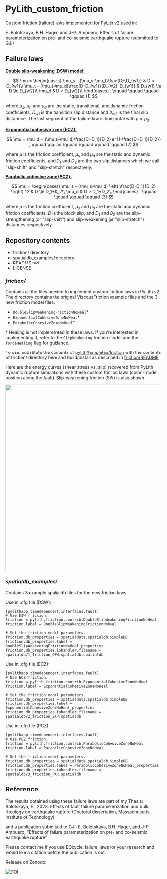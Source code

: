 # PyLith_custom_friction
Custom friction (failure) laws implemented for [PyLith v2](https://github.com/geodynamics/pylith/tree/releases/v2.2) used in:

E. Bolotskaya, B.H. Hager, and J-P. Ampuero; Effects of failure parameterization on pre- and co-seismic earthquake rupture (submitted to GJI)

## Failure laws

<ins>__Double slip-weakening (DSW) model:__</ins>

$$ \mu =
   \begin{cases}
      \mu_s - (\mu_s-\mu_t)\frac{D}{D_{w1}}                   &  D < D_{w1}\\
      \mu_t - (\mu_t-\mu_d)\frac{D-D_{w1}}{D_{w2}-D_{w1}}     &  D_{w1} \le D \le D_{w2}\\
      \mu_d                                                   &  D > D_{w2}\\
   \end{cases}
    , \qquad \qquad \qquad \qquad (1)
$$

where $\mu_s$, $\mu_t$, and $\mu_d$ are the static, transitional, and dynamic friction coefficients, $D_{w1}$ is the transition slip distance and $D_{w2}$ is the final slip distannce. The last segment of the failure law is horizontal with $\mu=\mu_d$.


<ins>__Exponential cohesive zone (ECZ):__</ins>

$$
\mu = \mu_d + (\mu_s-\mu_d)\frac{D+D_1}{D_2} e^{1-\frac{D+D_1}{D_2}} ,  \qquad \qquad \qquad \qquad \qquad \qquad (2)
$$

where $\mu$ is the friction coefficient, $\mu_s$ and $\mu_d$ are the static and dynamic friction coefficients, and $D_1$ and $D_2$ are the two slip distances which we call "slip-shift" and "slip-stretch" respectively.

<ins>__Parabolic cohesive zone (PCZ):__</ins>

$$
\mu =
    \begin{cases}
      \mu_s - (\mu_s-\mu_d) \left( \frac{D-D_1}{D_2} \right) ^2              & D \le D_1+D_2\\
      \mu_d                                            & D > D_1+D_2\\
    \end{cases} 
    ,  \qquad \qquad \qquad \qquad (3)
$$

where $\mu$ is the friction coefficient, $\mu_s$ and $\mu_d$ are the static and dynamic friction coefficients, $D$ is the block slip, and $D_1$ and $D_2$ are the slip-strengthening (or "slip-shift") and slip-weakening (or "slip-stretch") distances respectively.

## Repository contents
- friction/ directory
- spatialdb_examples/ directory
- README.md
- LICENSE

### *friction/*
Contains all the files needed to implement custom friction laws in PyLith v2. The directory contains the original ViscousFriction example files and the 3 new friction model files:
- `DoubleSlipWeakeningFrictionNoHeal`*
- `ExponentialCohesiveZoneNoHeal`*
- `ParabolicCohesiveZoneNoHeal`*

\* Healing is not implemented in these laws. If you're interested in implementing it, refer to the `SlipWeakening` friction model and the `forceHealing` flag for guidance.

To use: substitute the contents of [pylith/templates/friction](https://github.com/geodynamics/pylith/tree/releases/v2.2/templates/friction) with the contents of friction/ directory here and build/install as described in [friction/README](https://github.com/geodynamics/pylith/blob/releases/v2.2/templates/friction/README)

Here are the energy curves (shear stress vs. slip) recovered from PyLith dynamic rupture simulations with these custom friction laws (color - node position along the fault).
Slip-weakening friction (SW) is also shown.

<p align="center">
  <img src="https://github.com/user-attachments/assets/912c4c97-e593-4d16-8a0c-fcea70e5225d" width="600"/>
</p>

### *spatialdb_examples/*
Contains 3 example spatialdb files for the new friction laws.

Use in .cfg file (DSW):
```
[pylithapp.timedependent.interfaces.fault]
# Use DSW friction.
friction = pylith.friction.contrib.DoubleSlipWeakeningFrictionNoHeal
friction.label = DoubleSlipWeakeningFrictionNoHeal

# Set the friction model parameters.
friction.db_properties = spatialdata.spatialdb.SimpleDB
friction.db_properties.label = DoubleSlipWeakeningFrictionNoHeal_properties
friction.db_properties.iohandler.filename = spatialdb/1_friction_DSW.spatialdb.spatialdb
```

Use in .cfg file (ECZ):
```
[pylithapp.timedependent.interfaces.fault]
# Use ECZ friction.
friction = pylith.friction.contrib.ExponentialCohesiveZoneNoHeal
friction.label = ExponentialCohesiveZoneNoHeal

# Set the friction model parameters.
friction.db_properties = spatialdata.spatialdb.SimpleDB
friction.db_properties.label = ExponentialCohesiveZoneNoHeal_properties
friction.db_properties.iohandler.filename = spatialdb/2_friction_EXP.spatialdb
```

Use in .cfg file (PCZ):
```
[pylithapp.timedependent.interfaces.fault]
# Use PCZ friction.
friction = pylith.friction.contrib.ParabolicCohesiveZoneNoHeal
friction.label = ParabolicCohesiveZoneNoHeal

# Set the friction model parameters.
friction.db_properties = spatialdata.spatialdb.SimpleDB
friction.db_properties.label = ParabolicCohesiveZoneNoHeal_properties
friction.db_properties.iohandler.filename = spatialdb/3_friction_PAR.spatialdb
```

## Reference
The results obtained using these failure laws are part of my Thesis: Bolotskaya, E., 2023. Effects of fault failure parameterization and bulk rheology on earthquake rupture (Doctoral dissertation, Massachusetts Institute of Technology)

and a publication submitted to GJI: E. Bolotskaya, B.H. Hager, and J-P. Ampuero, "Effects of failure parameterization on pre- and co-seismic earthquake rupture"

Please contact me if you use EQcycle_failure_laws for your research and would like a citation before the publication is out.

Release on Zenodo:

[![DOI](https://zenodo.org/badge/530423563.svg)](https://zenodo.org/badge/latestdoi/530423563)

